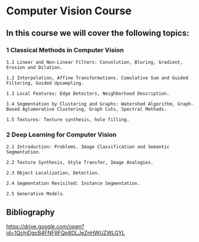 # Computer Vision Course 

## In this course we will cover the following topics:

### 1 Classical Methods in Computer Vision

    1.1 Linear and Non-Linear Filters: Convolution, Bluring, Gradient, Erosion and Dilation.

    1.2 Interpolation, Affine Transformations. Cumulative Sum and Guided Filtering, Guided Upsampling.

    1.3 Local Features: Edge Detectors, Neighborhood Description.

    1.4 Segmentation by Clustering and Graphs: Watershed Algorithm, Graph-Based Aglomerative Clustering, Graph Cuts, Spectral Methods.

    1.5 Textures: Texture synthesis, hole filling.

### 2 Deep Learning for Computer Vision

    2.1 Introduction: Problems. Image Classification and Semantic Segmentation.

    2.2 Texture Synthesis, Style Transfer, Image Analogies.

    2.3 Object Localization, Detection.

    2.4 Segmentation Revisited: Instance Segmentation.

    2.5 Generative Models.


## Bibliography

https://drive.google.com/open?id=1QchjDgcB4FNF8FQp8DLJeZnHWUZWLGYL